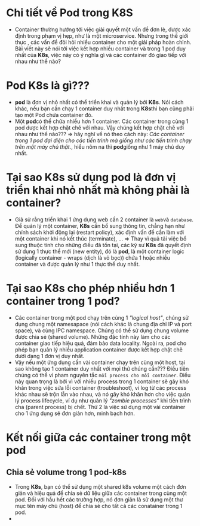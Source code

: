 # Chi tiết về Pod trong K8S
- Container thường hướng tới việc giải quyết một vấn đề đơn lẻ, được xác định trong phạm vị hẹp, như là một microservice. Nhưng trong thế giới thực , các vấn đề đỏi hỏi nhiều container cho một giải pháp hoàn chỉnh. Bài viết này sẽ nói tới việc kết hợp nhiều container và trong 1 pod duy nhất của **K8s**, việc này có ý nghĩa gì và các container đó giao tiếp với nhau như thế nào?
# Pod K8s là gì???
- **pod** là đơn vị nhỏ nhất có thể triển khai và quản lý bởi **K8s**. Nói cách khác, nếu bạn cần chạy 1 container duy nhất trong **K8s**thì bạn cũng phải tạo một Pod chứa container đó.
- Một **pod**có thể chứa nhiều hơn 1 container. Các container trong cùng 1 pod dược kết hợp chặt chẽ với nhau. Vậy chúng kết hợp chặt chẽ với nhau như thế nào??? => hãy nghĩ về nó theo cách này: *Các container trong 1 pod đại diện cho các tiến trình mà giống như các tiến trình chạy trên một máy chủ thật.*, hiểu nôm na thì **pod**giống như 1 máy chủ duy nhất.
# Tại sao K8s sử dụng pod là đơn vị triển khai nhỏ nhất mà không phải là container?
- Giả sử rằng triển khai 1 ứng dụng web cần 2 container là `web`và `database`. Để quản lý một container, **K8s** cần bổ sung thông tin, chẳng hạn như chính sách khởi động lại (restart policy), xác định vấn đề cần làm với một container khi nó kết thúc (terminate), ... => Thay vì quả tải việc bổ sung thuộc tính cho những điều đã tồn tại, các kỹ sư **K8s** đã quyết định sử dụng 1 thực thể mới (new entity), đó là **pod**, là một container logic (logically container - wraps (dịch là vỏ bọc)) chứa 1 hoặc nhiều container và được quản lý như 1 thực thể duy nhất.
# Tại sao K8s cho phép nhiều hơn 1 container trong 1 pod?
- Các container trong một pod chạy trên cùng 1 *"logical host"*, chúng sử dụng chung một namesapace (nói cách khác là chung địa chỉ IP và port space), và cùng IPC namespace. Chúng có thể sử dụng chung volume được chia sẻ (shared volume). Những đặc tính này làm cho các container giao tiếp hiệu quả, đảm bảo data locality. Ngoài ra, pod cho phép bạn quản lý nhiều application container được kết hợp chặt chẽ dưới dạng 1 đơn vị duy nhất.
- Vậy nếu một ứng dụng cần vài container chạy trên cùng một host, tại sao không tạo 1 container duy nhất với mọi thứ chúng cần??? Điều tiên chúng có thể vi pham nguyên tắc `mỗi process cho mỗi container`. Điều này quan trọng là bởi vì với nhiều process trong 1 container sẽ gây khó khăn trong việc sửa lỗi container (troubleshoot), vì log từ các process khác nhau sẽ trộn lẫn vào nhau, và nó gây khó khăn hơn cho việc quản lý process lifecycle, ví dụ như quản lý *"zombie processes"* khi tiên trình cha (parent process) bị chết. Thứ 2 là việc sử dụng một vài container cho 1 ứng dụng sẽ đơn giản hơn, minh bạch hơn.
# Kết nối giữa các container trong một pod
## Chia sẻ volume trong 1 pod-k8s
- Trong **K8s**, bạn có thể sử dụng một shared k8s volume một cách đơn giản và hiệu quả để chia sẻ dữ liệu giữa các container trong cùng một pod. Đối với hầu hết các trường hợp, nó đơn giản là sử dụng một thư mục tên máy chủ (host) để chia sẻ cho tất cả các conatainer trong 1 pod.
- 
